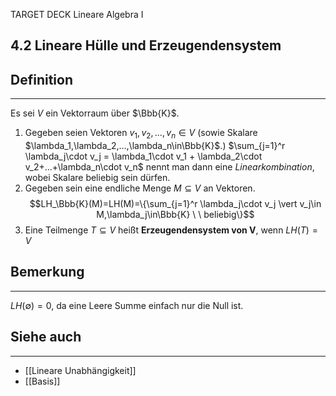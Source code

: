 TARGET DECK
Lineare Algebra I

4.2 Lineare Hülle und Erzeugendensystem
--
## Definition
***
Es sei $V$ ein Vektorraum über $\Bbb{K}$.
1. Gegeben seien Vektoren $v_1,v_2,...,v_n\in V$ (sowie Skalare $\lambda_1,\lambda_2,...,\lambda_n\in\Bbb{K}$.)
   $\sum_{j=1}^r \lambda_j\cdot v_j = \lambda_1\cdot v_1 + \lambda_2\cdot v_2+...+\lambda_n\cdot v_n$ nennt man dann eine *Linearkombination*, wobei Skalare beliebig sein dürfen.
2. Gegeben sein eine endliche Menge $M \subseteq V$ an Vektoren. $$LH_\Bbb{K}(M)=LH(M)=\{\sum_{j=1}^r \lambda_j\cdot v_j \vert v_j\in M,\lambda_j\in\Bbb{K} \ \ beliebig\}$$
3. Eine Teilmenge $T \subseteq V$ heißt **Erzeugendensystem von V**, wenn $LH(T)=V$
## Bemerkung
***
$LH(\emptyset) = {0}$, da eine Leere Summe einfach nur die Null ist.
## Siehe auch
***
* [[Lineare Unabhängigkeit]]
* [[Basis]]
<!--ID: 1709288319826-->
